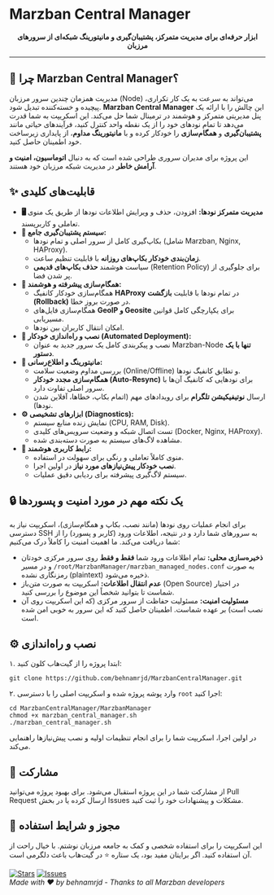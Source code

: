 # Marzban Central Manager

<p align="center">
  <strong>ابزار حرفه‌ای برای مدیریت متمرکز، پشتیبان‌گیری و مانیتورینگ شبکه‌ای از سرورهای مرزبان</strong>
  <br />
</p>

---

## 🚀 چرا Marzban Central Manager؟

مدیریت همزمان چندین سرور مرزبان (Node) می‌تواند به سرعت به یک کار تکراری، پیچیده و خسته‌کننده تبدیل شود. **Marzban Central Manager** این چالش را با ارائه یک پنل مدیریتی متمرکز و هوشمند در ترمینال شما حل می‌کند. این اسکریپت به شما قدرت می‌دهد تا تمام نودهای خود را از یک نقطه واحد کنترل کنید، فرآیندهای حیاتی مانند **پشتیبان‌گیری** و **همگام‌سازی** را خودکار کرده و با **مانیتورینگ مداوم**، از پایداری زیرساخت خود اطمینان حاصل کنید.

این پروژه برای مدیران سروری طراحی شده است که به دنبال **اتوماسیون، امنیت و آرامش خاطر** در مدیریت شبکه مرزبان خود هستند.

## ✨ قابلیت‌های کلیدی

-   **🖥️ مدیریت متمرکز نودها:** افزودن، حذف و ویرایش اطلاعات نودها از طریق یک منوی تعاملی و کاربرپسند.
-   **💾 سیستم پشتیبان‌گیری جامع:**
    -   بکاپ‌گیری کامل از سرور اصلی و تمام نودها (شامل Marzban, Nginx, HAProxy).
    -   **زمان‌بندی خودکار بکاپ‌های روزانه** با قابلیت تنظیم ساعت.
    -   سیاست هوشمند **حذف بکاپ‌های قدیمی** (Retention Policy) برای جلوگیری از پر شدن فضا.
-   **🔄 همگام‌سازی پیشرفته و هوشمند:**
    -   همگام‌سازی خودکار کانفیگ **HAProxy** در تمام نودها با قابلیت **بازگشت (Rollback)** در صورت بروز خطا.
    -   همگام‌سازی فایل‌های **GeoIP و Geosite** برای یکپارچگی کامل قوانین مسیریابی.
    -   امکان انتقال کاربران بین نودها.
-   **🔧 نصب و راه‌اندازی خودکار (Automated Deployment):**
    -   نصب و پیکربندی کامل یک سرور جدید به عنوان Marzban-Node **تنها با یک دستور**.
-   **📡 مانیتورینگ و اطلاع‌رسانی:**
    -   بررسی مداوم وضعیت سلامت (Online/Offline) و تطابق کانفیگ نودها.
    -   **همگام‌سازی مجدد خودکار (Auto-Resync)** برای نودهایی که کانفیگ آن‌ها با سرور اصلی تفاوت دارد.
    -   ارسال **نوتیفیکیشن تلگرام** برای رویدادهای مهم (اتمام بکاپ، خطاها، آفلاین شدن نودها).
-   **⚙️ ابزارهای تشخیصی (Diagnostics):**
    -   نمایش زنده منابع سیستم (CPU, RAM, Disk).
    -   تست اتصال شبکه و وضعیت سرویس‌های کلیدی (Docker, Nginx, HAProxy).
    -   مشاهده لاگ‌های سیستم به صورت دسته‌بندی شده.
-   **🤖 رابط کاربری هوشمند:**
    -   منوی کاملاً تعاملی و رنگی برای سهولت در استفاده.
    -   **نصب خودکار پیش‌نیازهای مورد نیاز** در اولین اجرا.
    -   سیستم لاگ‌گیری پیشرفته برای ردیابی دقیق عملیات.

## 🔒 یک نکته مهم در مورد امنیت و پسوردها

برای انجام عملیات روی نودها (مانند نصب، بکاپ و همگام‌سازی)، اسکریپت نیاز به دسترسی SSH به سرورهای شما دارد و در نتیجه، اطلاعات ورود (کاربر و پسورد) را از شما دریافت می‌کند. ما اهمیت امنیت را کاملاً درک می‌کنیم:

-   **ذخیره‌سازی محلی:** تمام اطلاعات ورود شما **فقط و فقط** روی سرور مرکزی خودتان و در مسیر `/root/MarzbanManager/marzban_managed_nodes.conf` به صورت رمزنگاری نشده (plaintext) ذخیره می‌شود.
-   **عدم انتقال اطلاعات:** اسکریپت به صورت متن‌باز (Open Source) در اختیار شماست تا بتوانید شخصاً این موضوع را بررسی کنید.
-   **مسئولیت امنیت:** مسئولیت حفاظت از سرور مرکزی (که این اسکریپت روی آن نصب است) بر عهده شماست. اطمینان حاصل کنید که این سرور به خوبی امن شده است.

## ⚙️ نصب و راه‌اندازی

۱. ابتدا پروژه را از گیت‌هاب کلون کنید:
```
git clone https://github.com/behnamrjd/MarzbanCentralManager.git
```

۲. وارد پوشه پروژه شده و اسکریپت اصلی را با دسترسی `root` اجرا کنید:
```
cd MarzbanCentralManager/MarzbanManager
chmod +x marzban_central_manager.sh
./marzban_central_manager.sh
```
در اولین اجرا، اسکریپت شما را برای انجام تنظیمات اولیه و نصب پیش‌نیازها راهنمایی می‌کند.

## 🤝 مشارکت

از مشارکت شما در این پروژه استقبال می‌شود. برای بهبود پروژه می‌توانید Pull Request ارسال کرده یا در بخش Issues مشکلات و پیشنهادات خود را ثبت کنید.

## 📜 مجوز و شرایط استفاده

این اسکریپت را برای استفاده شخصی و کمک به جامعه مرزبان نوشتم. با خیال راحت از آن استفاده کنید. اگر برایتان مفید بود، یک ستاره ⭐ در گیت‌هاب باعث دلگرمی است.

  <a href="https://github.com/behnamrjd/MarzbanCentralManager/stargazers"><img src="https://img.shields.io/github/stars/behnamrjd/MarzbanCentralManager?style=social" alt="Stars"></a>
  <a href="https://github.com/behnamrjd/MarzbanCentralManager/issues"><img src="https://img.shields.io/github/issues/behnamrjd/MarzbanCentralManager" alt="Issues"></a>
  <br />
  <em>Made with ❤️ by behnamrjd - Thanks to all Marzban developers</em>
